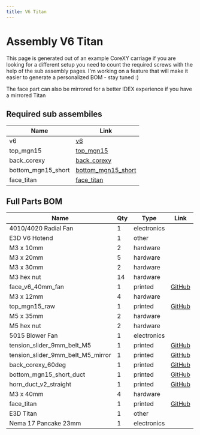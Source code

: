 ```yaml
---
title: V6 Titan
---
```


# Assembly V6 Titan

This page is generated out of an example CoreXY carriage if you are looking for a different setup you need to count the required screws with the help of the sub assembly pages.
I'm working on a feature that will make it easier to generate a personalized BOM - stay tuned :)

<div class="cloudimage-360" data-folder="../../assets/images/gifs/source/v6_titan/" data-filename="v6_titan_{index}.jpg" data-amount="24"></div>

The face part can also be mirrored for a better IDEX experience if you 
have a mirrored Titan


## Required sub assembiles

| Name | Link |
| ---- | ---- |
| v6 | [v6](../../sub_assemblies/v6) |
| top_mgn15 | [top_mgn15](../../sub_assemblies/top_mgn15) |
| back_corexy | [back_corexy](../../sub_assemblies/back_corexy) |
| bottom_mgn15_short | [bottom_mgn15_short](../../sub_assemblies/bottom_mgn15_short) |
| face_titan | [face_titan](../../sub_assemblies/face_titan) |

## Full Parts BOM

| Name | Qty | Type | Link |
| ---- | --- | ---- | ---- |
| 4010/4020 Radial Fan | 1 | electronics |  |
| E3D V6 Hotend | 1 | other |  |
| M3 x 10mm | 2 | hardware |  |
| M3 x 20mm | 5 | hardware |  |
| M3 x 30mm | 2 | hardware |  |
| M3 hex nut | 14 | hardware |  |
| face_v6_40mm_fan | 1 | printed | [GitHub](https://github.com/pkucmus/EVA/tree/master/stl/Faces/face_v6_40mm_fan.stl) |
| M3 x 12mm | 4 | hardware |  |
| top_mgn15_raw | 1 | printed | [GitHub](https://github.com/pkucmus/EVA/tree/master/stl/Tops/top_mgn15_raw.stl) |
| M5 x 35mm | 2 | hardware |  |
| M5 hex nut | 2 | hardware |  |
| 5015 Blower Fan | 1 | electronics |  |
| tension_slider_9mm_belt_M5 | 1 | printed | [GitHub](https://github.com/pkucmus/EVA/tree/master/stl/Tension%20Sliders/tension_slider_9mm_belt_M5.stl) |
| tension_slider_9mm_belt_M5_mirror | 1 | printed | [GitHub](https://github.com/pkucmus/EVA/tree/master/stl/Tension%20Sliders/tension_slider_9mm_belt_M5_mirror.stl) |
| back_corexy_60deg | 1 | printed | [GitHub](https://github.com/pkucmus/EVA/tree/master/stl/Backs/back_corexy_60deg.stl) |
| bottom_mgn15_short_duct | 1 | printed | [GitHub](https://github.com/pkucmus/EVA/tree/master/stl/Bottoms/bottom_mgn15_short_duct.stl) |
| horn_duct_v2_straight | 1 | printed | [GitHub](https://github.com/pkucmus/EVA/tree/master/stl/Fan%20Ducts/horn_duct_v2_straight.stl) |
| M3 x 40mm | 4 | hardware |  |
| face_titan | 1 | printed | [GitHub](https://github.com/pkucmus/EVA/tree/master/stl/Faces/face_titan.stl) |
| E3D Titan | 1 | other |  |
| Nema 17 Pancake 23mm | 1 | electronics |  |
